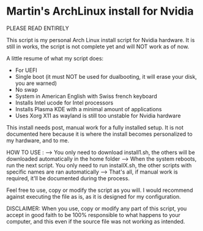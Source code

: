 # Martin's ArchLinux install for Nvidia

PLEASE READ ENTIRELY

This script is my personal Arch Linux install script for Nvidia hardware.
It is still in works, the script is not complete yet and will NOT work as of now.

A little resume of what my script does:

- For UEFI
- Single boot (it must NOT be used for dualbooting, it will erase your disk, you are warned)
- No swap
- System in American English with Swiss french keyboard
- Installs Intel ucode for Intel processors
- Installs Plasma KDE with a minimal amount of applications
- Uses Xorg X11 as wayland is still too unstable for Nvidia hardware

This install needs post, manual work for a fully installed setup.
It is not documented here because it is where the install becomes personalized to my hardware, and to me. 


HOW TO USE :
--> You only need to download install1.sh, the others will be downloaded automatically in the home folder
--> When the system reboots, run the next script. You only need to run installX.sh, the other scripts with specific names are ran automatically
--> That's all, if manual work is required, it'll be documented during the process.


Feel free to use, copy or modify the script as you will.
I would recommend against executing the file as is, as it is designed for my configuration.

DISCLAIMER:
When you use, copy or modify any part of this script, you accept in good faith to be 100% responsible to what happens to your computer, and this even if the source file was not working as intended.
